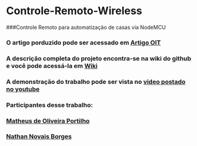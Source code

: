 # Controle-Remoto-Wireless
###Controle Remoto para automatização de casas via NodeMCU
### O artigo porduzido pode ser acessado em [Artigo OIT](https://github.com/Helped64/Controle-Remoto-Wireless/blob/db05c2fbcda6019df4e8b04e723805e22a7b7d5e/Controle%20Remoto/Projeto%20Final.pdf)
### A descrição completa do projeto encontra-se na wiki do github e você pode acessá-la em [Wiki](https://github.com/Helped64/Controle-Remoto-Wireless/wiki)
### A demonstração do trabalho pode ser vista no [video postado no youtube](https://www.youtube.com/watch?v=dj6cWSZjiGg)
### Participantes desse trabalho: 
### [Matheus de Oliveira Portilho](https://github.com/Helped64)
### [Nathan Novais Borges](https://github.com/NathanNNB)
